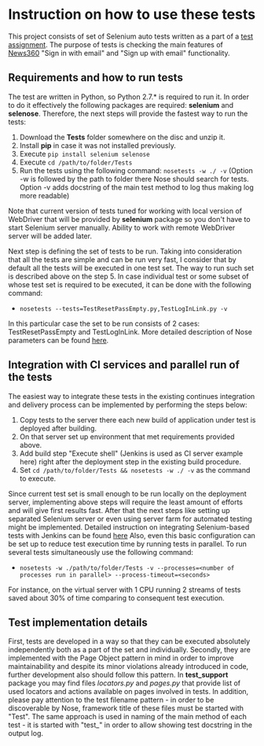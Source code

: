 # Instruction on how to use these tests

This project consists of set of Selenium auto tests written as a part of a [test assignment](https://docs.google.com/document/d/1O9JckI3mcFP1og-YrLL46Rp5VsFXZs81DALwZWv6_48/edit). The purpose of tests is checking the main features of [News360](https://news360.com) "Sign in with email" and "Sign up with email" functionality.

## Requirements and how to run tests

The test are written in Python, so Python 2.7.* is required to run it. In order to do it effectively the following packages are required: **selenium** and **selenose**.
Therefore, the next steps will provide the fastest way to run the tests:
 1. Download the **Tests** folder somewhere on the disc and unzip it.
 2. Install **pip** in case it was not installed previously.
 3. Execute ```pip install selenium selenose```
 4. Execute ```cd /path/to/folder/Tests```
 5. Run the tests using the following command: ```nosetests -w ./ -v``` (Option -w is followed by the path to folder there Nose should search for tests. Option -v adds docstring of the main test method to log thus making log more readable)

Note that current version of tests tuned for working with local version of WebDriver that will be provided by **selenium** package so you don't have to start Selenium server manually. Ability to work with remote WebDriver server will be added later.

Next step is defining the set of tests to be run. Taking into consideration that all the tests are simple and can be run very fast, I consider that by default all the tests will be executed in one test set. The way to run such set is described above on the step 5.
In case individual test or some subset of whose test set is required to be executed, it can be done with the following command: 
 * ```nosetests --tests=TestResetPassEmpty.py,TestLogInLink.py -v```

In this particular case the set to be run consists of 2 cases: TestResetPassEmpty and TestLogInLink. More detailed description of Nose parameters can be found [here](https://nose.readthedocs.org/en/latest/man.html).

## Integration with CI services and parallel run of the tests

The easiest way to integrate these tests in the existing continues integration and delivery process can be implemented by performing the steps below:
 1. Copy tests to the server there each new build of application under test is deployed after building.
 2. On that server set up environment that met requirements provided above.
 3. Add build step "Execute shell" (Jenkins is used as CI server example here) right after the deployment step in the existing build procedure.
 4. Set ```cd /path/to/folder/Tests && nosetests -w ./ -v``` as the command to execute.

Since current test set is small enough to be run locally on the deployment server, implementing above steps will require the least amount of efforts and will give first results fast. After that the next steps like setting up separated Selenium server or even using server farm for automated testing might be implemented. Detailed instruction on integrating  Selenium-based tests with Jenkins can be found [here](http://learn-automation.com/selenium-integration-with-jenkins/)
Also, even this basic configuration can be set up to reduce test execution time by running tests in parallel.
To run several tests simultaneously use the following command: 
 * ```nosetests -w ./path/to/folder/Tests -v --processes=<number of processes run in parallel> --process-timeout=<seconds>```

For instance, on the virtual server with 1 CPU running 2 streams of tests saved about 30% of time comparing to consequent test execution.

## Test implementation details

First, tests are developed in a way so that they can be executed absolutely independently both as a part of the set and individually. Secondly, they are implemented with the Page Object pattern in mind in order to improve maintainability and despite its minor violations already introduced in code, further development also should follow this pattern.
In **test_support** package you may find files *locators.py* and *pages.py* that provide list of used locators and actions available on pages involved in tests.
In addition, please pay attention to the test filename pattern - in order to be discoverable by Nose, framework title of these files must be started with "Test". The same approach is used in naming of the main method of each test - it is started with "test_" in order to allow showing test docstring in the output log.
